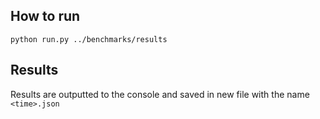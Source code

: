 ## How to run
`python run.py ../benchmarks/results`

## Results
Results are outputted to the console and saved in new file with the name `<time>.json`
